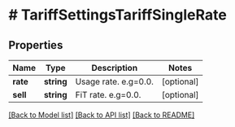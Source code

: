 # # TariffSettingsTariffSingleRate

## Properties

Name | Type | Description | Notes
------------ | ------------- | ------------- | -------------
**rate** | **string** | Usage rate. e.g&#x3D;0.0. | [optional]
**sell** | **string** | FiT rate. e.g&#x3D;0.0. | [optional]

[[Back to Model list]](../../README.md#models) [[Back to API list]](../../README.md#endpoints) [[Back to README]](../../README.md)
